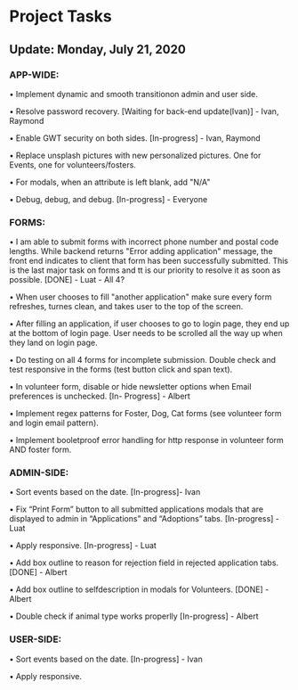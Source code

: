 
#  Project Tasks 					
## Update: Monday, July 21, 2020

### APP-WIDE:

•	Implement dynamic and smooth transitionon admin and user side.

•	Resolve password recovery. [Waiting for back-end update(Ivan)] - Ivan, Raymond

•	Enable GWT security on both sides. [In-progress] - Ivan, Raymond

•	Replace unsplash pictures with new personalized pictures. One for Events, one for volunteers/fosters.

•	For modals, when an attribute is left blank, add "N/A"

•	Debug, debug, and debug. [In-progress] - Everyone


### FORMS:

•	I am able to submit forms with incorrect phone number and postal code lengths. While backend returns "Error adding application" message, the front end indicates to client that form has been successfully submitted. This is the last major task on forms and tt is our priority to resolve it as soon as possible. [DONE] - Luat - All 4?

•	When user chooses to fill "another application" make sure every form refreshes, turnes clean, and takes user to the top of the screen.

•	After filling an application, if user chooses to go to login page, they end up at the bottom of login page. User needs to be scrolled all the way up when they land on login page.

•	Do testing on all 4 forms for incomplete submission. Double check and test responsive in the forms (test button click and span text).

•	In volunteer form, disable or hide newsletter options when Email preferences is unchecked. [In- Progress] - Albert

•	Implement regex patterns for Foster, Dog, Cat forms (see volunteer form and login email pattern).

•	Implement booletproof error handling for http response in volunteer form AND foster form.


### ADMIN-SIDE:

•	Sort events based on the date.  [In-progress]- Ivan

•	Fix “Print Form” button to all submitted applications modals that are displayed to admin in “Applications” and “Adoptions” tabs. [In-progress] - Luat

•	Apply responsive. [In-progress] - Luat

•	Add box outline to reason for rejection field in rejected application tabs. [DONE] - Albert

•	Add box outline to selfdescription in modals for Volunteers. [DONE] - Albert

•	Double check if animal type works properlly [In-progress] - Albert


### USER-SIDE:

•	Sort events based on the date.  [In-progress] - Ivan

•	Apply responsive.

